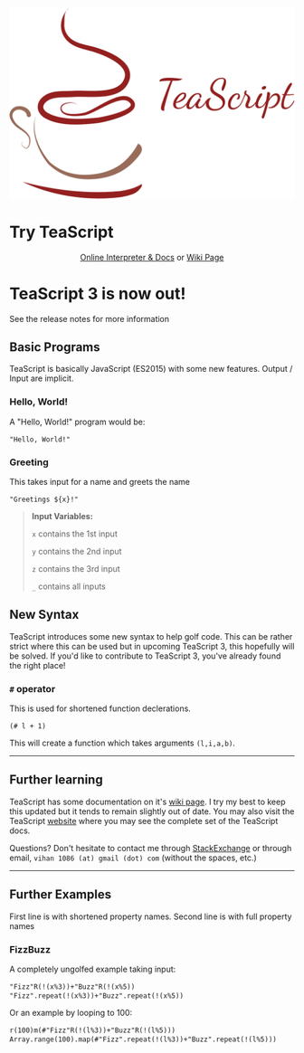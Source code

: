 <p align="center">
  <a href="http://vihanserver.tk/p/TeaScript/">
    <img alt="TeaScript" src="https://raw.githubusercontent.com/vihanb/TeaScript/master/TeaScriptWide.png" width="546">
  </a>
</p>

# Try TeaScript
<p align="center">
  <a href="http://vihanserver.tk/p/TeaScript/">Online Interpreter & Docs</a> or <a href="https://esolangs.org/wiki/TeaScript">Wiki Page</a>

</p>

# TeaScript 3 is now out!
See the release notes for more information

## Basic Programs

TeaScript is basically JavaScript (ES2015) with some new features. Output / Input are implicit.

### Hello, World!
A "Hello, World!" program would be:

    "Hello, World!"

### Greeting
This takes input for a name and greets the name

    "Greetings ${x}!"

> **Input Variables:**
>
> `x` contains the 1st input
>
> `y` contains the 2nd input
>
> `z` contains the 3rd input
>
> `_` contains all inputs

## New Syntax

TeaScript introduces some new syntax to help golf code. This can be rather strict where this can be used but in upcoming TeaScript 3, this hopefully will be solved. If you'd like to contribute to TeaScript 3, you've already found the right place!

### `#` operator

This is used for shortened function declerations.

    (# l + 1)
This will create a function which takes arguments `(l,i,a,b)`.

---

## Further learning

TeaScript has some documentation on it's [wiki page](https://esolangs.org/wiki/TeaScript). I try my best to keep this updated but it tends to remain slightly out of date. You may also visit the TeaScript [website](http://vihanserver.tk/p/TeaScript/) where you may see the complete set of the TeaScript docs.

Questions? Don't hesitate to contact me through [StackExchange](http://chat.stackexchange.com/users/116494/v) or through email, `vihan 1086 (at) gmail (dot) com` (without the spaces, etc.)

---

## Further Examples

First line is with shortened property names. Second line is with full property names

### FizzBuzz
A completely ungolfed example taking input:

    "Fizz"R(!(x%3))+"Buzz"R(!(x%5))
    "Fizz".repeat(!(x%3))+"Buzz".repeat(!(x%5))
Or an example by looping to 100:

    r(100)m(#"Fizz"R(!(l%3))+"Buzz"R(!(l%5)))
    Array.range(100).map(#"Fizz".repeat(!(l%3))+"Buzz".repeat(!(l%5)))

